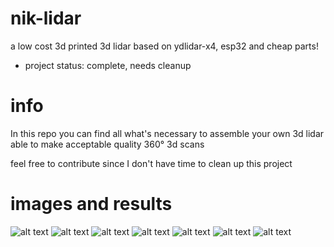 # nik-lidar
a low cost 3d printed 3d lidar based on ydlidar-x4, esp32 and cheap parts!

- project status: complete, needs cleanup

# info
In this repo you can find all what's necessary to assemble your own 3d lidar able to make acceptable quality 360° 3d scans

feel free to contribute since I don't have time to clean up this project

# images and results
![alt text](https://github.com/nikisalli/nik-lidar/raw/master/images/photo1.jpg)
![alt text](https://github.com/nikisalli/nik-lidar/raw/master/images/photo2.jpg)
![alt text](https://github.com/nikisalli/nik-lidar/raw/master/images/photo3.jpg)
![alt text](https://github.com/nikisalli/nik-lidar/raw/master/images/photo4.jpg)
![alt text](https://github.com/nikisalli/nik-lidar/raw/master/images/photo5.jpg)
![alt text](https://github.com/nikisalli/nik-lidar/raw/master/images/photo6.jpg)
![alt text](https://github.com/nikisalli/nik-lidar/raw/master/images/photo7.jpg)